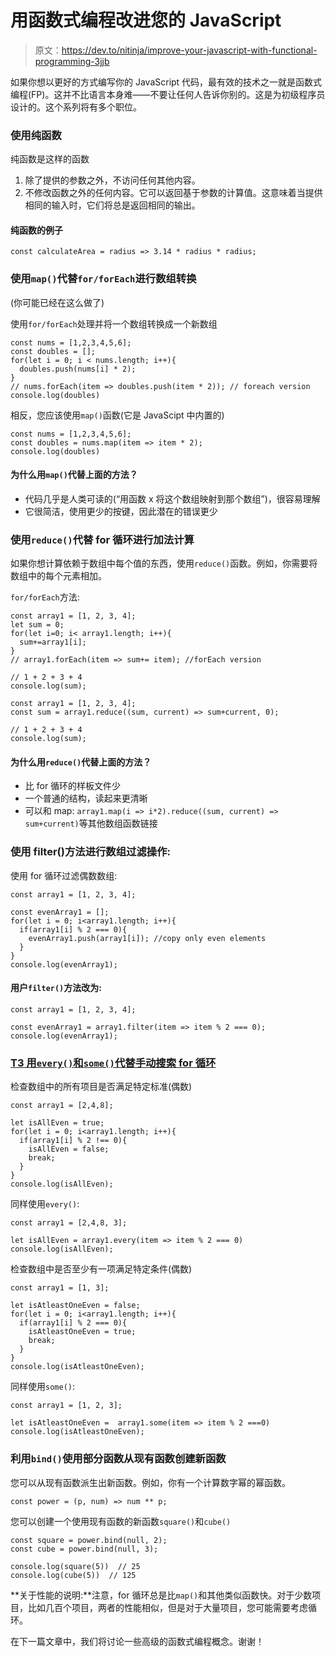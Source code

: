 # 用函数式编程改进您的 JavaScript

> 原文：<https://dev.to/nitinja/improve-your-javascript-with-functional-programming-3jjb>

如果你想以更好的方式编写你的 JavaScript 代码，最有效的技术之一就是函数式编程(FP)。这并不比语言本身难——不要让任何人告诉你别的。这是为初级程序员设计的。这个系列将有多个职位。

### 使用纯函数

纯函数是这样的函数

1.  除了提供的参数之外，不访问任何其他内容。
2.  不修改函数之外的任何内容。它可以返回基于参数的计算值。这意味着当提供相同的输入时，它们将总是返回相同的输出。

#### 纯函数的例子

```
const calculateArea = radius => 3.14 * radius * radius; 
```

### 使用`map()`代替`for/forEach`进行数组转换

(你可能已经在这么做了)

使用`for/forEach`处理并将一个数组转换成一个新数组

```
const nums = [1,2,3,4,5,6];
const doubles = [];
for(let i = 0; i < nums.length; i++){
  doubles.push(nums[i] * 2);
}
// nums.forEach(item => doubles.push(item * 2)); // foreach version
console.log(doubles) 
```

相反，您应该使用`map()`函数(它是 JavaScipt 中内置的)

```
const nums = [1,2,3,4,5,6];
const doubles = nums.map(item => item * 2);
console.log(doubles) 
```

#### 为什么用`map()`代替上面的方法？

*   代码几乎是人类可读的(“用函数 x 将这个数组映射到那个数组”)，很容易理解
*   它很简洁，使用更少的按键，因此潜在的错误更少

### 使用`reduce()`代替 for 循环进行加法计算

如果你想计算依赖于数组中每个值的东西，使用`reduce()`函数。例如，你需要将数组中的每个元素相加。

`for/forEach`方法:

```
const array1 = [1, 2, 3, 4];
let sum = 0;
for(let i=0; i< array1.length; i++){
  sum+=array1[i];
}
// array1.forEach(item => sum+= item); //forEach version

// 1 + 2 + 3 + 4
console.log(sum); 
```

```
const array1 = [1, 2, 3, 4];
const sum = array1.reduce((sum, current) => sum+current, 0);

// 1 + 2 + 3 + 4
console.log(sum); 
```

#### 为什么用`reduce()`代替上面的方法？

*   比 for 循环的样板文件少
*   一个普通的结构，读起来更清晰
*   可以和 map: `array1.map(i => i*2).reduce((sum, current) => sum+current)`等其他数组函数链接

### 使用 filter()方法进行数组过滤操作:

使用 for 循环过滤偶数数组:

```
const array1 = [1, 2, 3, 4];

const evenArray1 = [];
for(let i = 0; i<array1.length; i++){
  if(array1[i] % 2 === 0){
    evenArray1.push(array1[i]); //copy only even elements
  }
}
console.log(evenArray1); 
```

#### 用户`filter()`方法改为:

```
const array1 = [1, 2, 3, 4];

const evenArray1 = array1.filter(item => item % 2 === 0);
console.log(evenArray1); 
```

### [T3 用`every()`和`some()`代替手动搜索 for 循环](#use-raw-every-endraw-and-raw-some-endraw-insted-of-manual-search-with-for-loops)

检查数组中的所有项目是否满足特定标准(偶数)

```
const array1 = [2,4,8];

let isAllEven = true;
for(let i = 0; i<array1.length; i++){
  if(array1[i] % 2 !== 0){
    isAllEven = false;
    break;
  }
}
console.log(isAllEven); 
```

同样使用`every()`:

```
const array1 = [2,4,8, 3];

let isAllEven = array1.every(item => item % 2 === 0)
console.log(isAllEven); 
```

检查数组中是否至少有一项满足特定条件(偶数)

```
const array1 = [1, 3];

let isAtleastOneEven = false;
for(let i = 0; i<array1.length; i++){
  if(array1[i] % 2 === 0){
    isAtleastOneEven = true;
    break;
  }
}
console.log(isAtleastOneEven); 
```

同样使用`some()`:

```
const array1 = [1, 2, 3];

let isAtleastOneEven =  array1.some(item => item % 2 ===0)
console.log(isAtleastOneEven); 
```

### 利用`bind()`使用部分函数从现有函数创建新函数

您可以从现有函数派生出新函数。例如，你有一个计算数字幂的幂函数。

```
const power = (p, num) => num ** p; 
```

您可以创建一个使用现有函数的新函数`square()`和`cube()`

```
const square = power.bind(null, 2);
const cube = power.bind(null, 3);

console.log(square(5))  // 25
console.log(cube(5))  // 125 
```

**关于性能的说明:**注意，for 循环总是比`map()`和其他类似函数快。对于少数项目，比如几百个项目，两者的性能相似，但是对于大量项目，您可能需要考虑循环。

在下一篇文章中，我们将讨论一些高级的函数式编程概念。谢谢！